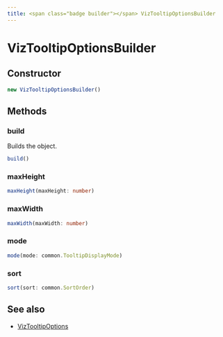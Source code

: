 ```yaml
---
title: <span class="badge builder"></span> VizTooltipOptionsBuilder
---
```

# <span class="badge builder"></span> VizTooltipOptionsBuilder

## Constructor

```typescript
new VizTooltipOptionsBuilder()
```
## Methods

### <span class="badge object-method"></span> build

Builds the object.

```typescript
build()
```

### <span class="badge object-method"></span> maxHeight

```typescript
maxHeight(maxHeight: number)
```

### <span class="badge object-method"></span> maxWidth

```typescript
maxWidth(maxWidth: number)
```

### <span class="badge object-method"></span> mode

```typescript
mode(mode: common.TooltipDisplayMode)
```

### <span class="badge object-method"></span> sort

```typescript
sort(sort: common.SortOrder)
```

## See also

 * <span class="badge object-type-interface"></span> [VizTooltipOptions](./object-VizTooltipOptions.md)
